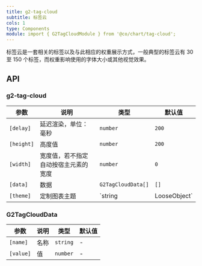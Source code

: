 ```yaml
---
title: g2-tag-cloud
subtitle: 标签云
cols: 1
type: Components
module: import { G2TagCloudModule } from '@co/chart/tag-cloud';
---
```


标签云是一套相关的标签以及与此相应的权重展示方式，一般典型的标签云有 30 至 150 个标签，而权重影响使用的字体大小或其他视觉效果。

## API

### g2-tag-cloud

| 参数       | 说明               | 类型               | 默认值 |
|------------|------------------|--------------------|--------|
| `[delay]`  | 延迟渲染，单位：毫秒 | `number`           | `200`    |
| `[height]` | 高度值             | `number`           | `200`      |
| `[width]` | 宽度值，若不指定自动按宿主元素的宽度 | `number`           | `0`      |
| `[data]`   | 数据               | `G2TagCloudData[]` | `[]`      |
| `[theme]` | 定制图表主题 | `string | LooseObject` | - |

### G2TagCloudData

| 参数      | 说明 | 类型     | 默认值 |
|-----------|-----|----------|--------|
| `[name]`  | 名称 | `string` | -      |
| `[value]` | 值   | `number` | -      |

